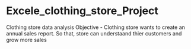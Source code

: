 # Excele_clothing_store_Project
Clothing store data analysis 
Objective - Clothing store wants to create an annual sales report. So that, store can understaand thier customers and grow more sales
